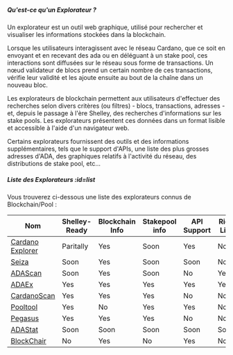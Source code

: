 ##### Qu'est-ce qu'un Explorateur ?

Un explorateur est un outil web graphique, utilisé pour rechercher et visualiser les informations stockées dans la blockchain.

Lorsque les utilisateurs interagissent avec le réseau Cardano, que ce soit en envoyant et en recevant des ada ou en déléguant à un stake pool, ces interactions sont diffusées sur le réseau sous forme de transactions. Un nœud validateur de blocs prend un certain nombre de ces transactions, vérifie leur validité et les ajoute ensuite au bout de la chaîne dans un nouveau bloc. 

Les explorateurs de blockchain permettent aux utilisateurs d'effectuer des recherches selon divers critères (ou filtres) - blocs, transactions, adresses - et, depuis le passage à l'ère Shelley, des recherches d'informations sur les stake pools. Les explorateurs présentent ces données dans un format lisible et accessible à l'aide d'un navigateur web.  

Certains explorateurs fournissent des outils et des informations supplémentaires, tels que le support d'APIs, une liste des plus grosses adresses d'ADA, des graphiques relatifs à l'activité du réseau, des distributions de stake pool, etc...

##### Liste des Explorateurs :id=list

Vous trouverez ci-dessous une liste des explorateurs connus de Blockchain/Pool :

|Nom               |Shelley-Ready|Blockchain Info|Stakepool info|API Support|Rich List |Official|
|------------------|-------------|---------------|--------------|-----------|----------|--------|
|[Cardano Explorer]|Paritally    |Yes            |Soon          |Yes        |No        |[IOHK](https://iohk.io)|
|[Seiza]           |Soon         |Yes            |Soon          |Soon       |No        |[Emurgo](https://emurgo.io)|
|[ADAScan]         |Soon         |Yes            |Soon          |No         |Yes       |No|
|[ADAEx]           |Yes          |Yes            |Yes           |Yes        |Yes       |No|
|[CardanoScan]     |Yes          |Yes            |Yes           |No         |No        |No|
|[Pooltool]        |Yes          |No             |Yes           |Yes        |No        |No|
|[Pegasus]         |Yes          |Yes            |Yes           |No         |No        |No|
|[ADAStat]         |Soon         |Soon           |Soon          |Soon       |Soon      |No|
|[BlockChair]      |No           |Yes            |No            |Yes        |No        |No|

[Cardano Explorer]: https://explorer.cardano.org
[Seiza]: https://seiza.com
[ADAScan]: https://adascan.net
[ADAEx]: https://adaex.org
[CardanoScan]: https://cardanoscan.io
[Pooltool]: https://pooltool.io
[Pegasus]: https://pegasuspool.info/explorer
[ADAStat]: https://adastat.net
[BlockChair]: https://blockchair.com/cardano
